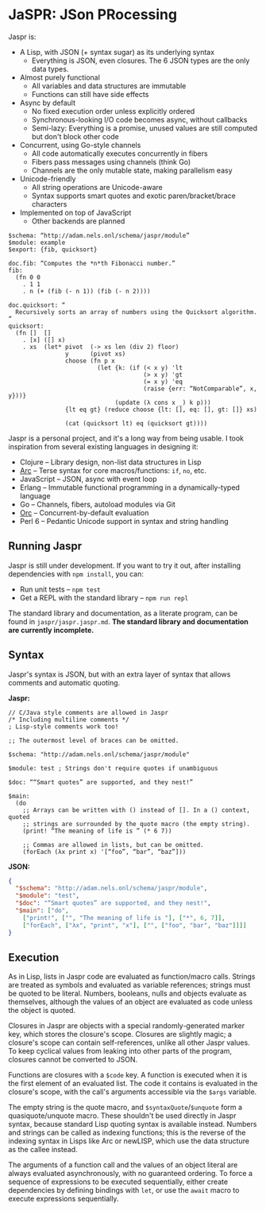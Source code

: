 
 JaSPR: JSon PRocessing
========================

Jaspr is:

* A Lisp, with JSON (+ syntax sugar) as its underlying syntax
  * Everything is JSON, even closures. The 6 JSON types are the only data types.
* Almost purely functional
  * All variables and data structures are immutable
  * Functions can still have side effects
* Async by default
  * No fixed execution order unless explicitly ordered
  * Synchronous-looking I/O code becomes async, without callbacks
  * Semi-lazy: Everything is a promise, unused values are still computed but don't block other code
* Concurrent, using Go-style channels
  * All code automatically executes concurrently in fibers
  * Fibers pass messages using channels (think Go)
  * Channels are the only mutable state, making parallelism easy
* Unicode-friendly
  * All string operations are Unicode-aware
  * Syntax supports smart quotes and exotic paren/bracket/brace characters
* Implemented on top of JavaScript
  * Other backends are planned

```jaspr
$schema: “http://adam.nels.onl/schema/jaspr/module”
$module: example
$export: {fib, quicksort}

doc.fib: “Computes the *n*th Fibonacci number.”
fib:
  (fn 0 0
    . 1 1
    . n (+ (fib (- n 1)) (fib (- n 2))))

doc.quicksort: “
  Recursively sorts an array of numbers using the Quicksort algorithm.
”
quicksort:
  (fn []  []
    . [x] ([] x)
    . xs  (let* pivot  (-> xs len (div 2) floor)
                y      (pivot xs)
                choose (fn p x
                         (let {k: (if (< x y) 'lt
                                      (> x y) 'gt
                                      (= x y) 'eq
                                      (raise {err: “NotComparable”, x, y}))}
                              (update (λ cons x _) k p)))
                {lt eq gt} (reduce choose {lt: [], eq: [], gt: []} xs)

                (cat (quicksort lt) eq (quicksort gt))))
```

Jaspr is a personal project, and it's a long way from being usable. I took
inspiration from several existing languages in designing it:

* Clojure – Library design, non-list data structures in Lisp
* [Arc][arc] – Terse syntax for core macros/functions: `if`, `no`, etc.
* JavaScript – JSON, async with event loop
* Erlang – Immutable functional programming in a dynamically-typed language
* Go – Channels, fibers, autoload modules via Git
* [Orc][orc] – Concurrent-by-default evaluation
* Perl 6 – Pedantic Unicode support in syntax and string handling

[arc]: http://www.paulgraham.com/arc.html
[orc]: http://orc.csres.utexas.edu/

## Running Jaspr

Jaspr is still under development. If you want to try it out, after installing
dependencies with `npm install`, you can:

* Run unit tests – `npm test`
* Get a REPL with the standard library – `npm run repl`

The standard library and documentation, as a literate program, can be found in `jaspr/jaspr.jaspr.md`. **The standard library and documentation are currently incomplete.**

## Syntax

Jaspr's syntax is JSON, but with an extra layer of syntax that allows comments
and automatic quoting. 

**Jaspr:**

```jaspr
// C/Java style comments are allowed in Jaspr
/* Including multiline comments */
; Lisp-style comments work too!

;; The outermost level of braces can be omitted.

$schema: "http://adam.nels.onl/schema/jaspr/module"

$module: test ; Strings don't require quotes if unambiguous

$doc: ““Smart quotes” are supported, and they nest!”

$main:
  (do
    ;; Arrays can be written with () instead of []. In a () context, quoted
    ;; strings are surrounded by the quote macro (the empty string).
    (print! “The meaning of life is ” (* 6 7))

    ;; Commas are allowed in lists, but can be omitted.
    (forEach (λx print x) '[“foo”, “bar”, “baz”]))

```

**JSON:**

```json
{
  "$schema": "http://adam.nels.onl/schema/jaspr/module",
  "$module": "test",
  "$doc": "“Smart quotes” are supported, and they nest!",
  "$main": ["do",
    ["print!", ["", "The meaning of life is "], ["*", 6, 7]],
    ["forEach", ["λx", "print", "x"], ["", ["foo", "bar", "baz"]]]]
}
```

## Execution

As in Lisp, lists in Jaspr code are evaluated as function/macro calls. Strings
are treated as symbols and evaluated as variable references; strings must be
quoted to be literal. Numbers, booleans, nulls and objects evaluate as
themselves, although the values of an object are evaluated as code unless the
object is quoted.

Closures in Jaspr are objects with a special randomly-generated marker key,
which stores the closure's scope. Closures are slightly magic; a closure's scope
can contain self-references, unlike all other Jaspr values. To keep cyclical
values from leaking into other parts of the program, closures cannot be
converted to JSON.

Functions are closures with a `$code` key. A function is executed when it is the
first element of an evaluated list. The code it contains is evaluated in the
closure's scope, with the call's arguments accessible via the `$args` variable.

The empty string is the quote macro, and `$syntaxQuote`/`$unquote` form a
quasiquote/unquote macro. These shouldn't be used directly in Jaspr syntax,
because standard Lisp quoting syntax is available instead. Numbers and strings
can be called as indexing functions; this is the reverse of the indexing syntax
in Lisps like Arc or newLISP, which use the data structure as the callee
instead.

The arguments of a function call and the values of an object literal are always
evaluated asynchronously, with no guaranteed ordering. To force a sequence of
expressions to be executed sequentially, either create dependencies by defining
bindings with `let`, or use the `await` macro to execute expressions
sequentially.
